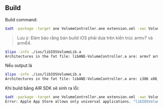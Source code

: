 ## Build

Build command:

```bash
$adt -package -target ane VolumeController.ane extension.xml -swc VolumeController.swc -platform Android-ARM -C android . -platform default -C default . -platform iPhone-ARM -C ios .
```

>Lưu ý: Đảm bảo rằng bản build iOS phải dựa trên kiến trúc armv7 và arm64.

```bash
$lipo -info ./ios/libIOSVolumeLib.a
Architectures in the fat file: libANE-VolumeController.a are: armv7 arm64 
```

Nếu output là
```bash
$lipo -info ./ios/libIOSVolumeLib.a
Architectures in the fat file: libANE-VolumeController.a are: i386 x86_64 
```

Khi build bằng AIR SDK sẽ sinh ra lỗi:

```bash
$adt -package -target ane VolumeController.ane extension.xml -swc VolumeController.swc -platform Android-ARM -C android . -platform default -C default . -platform iPhone-ARM -C ios .
Error: Apple App Store allows only universal applications. "libIOSVolumeLib.a" is not a universal binary. Please change build settings in Xcode project to "Standard Architecture" to create universal library/framework.
```




